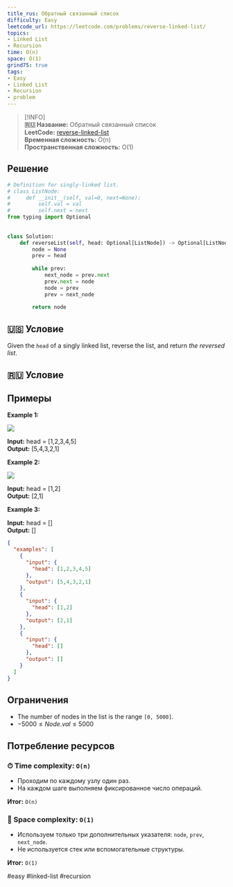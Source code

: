 ```yaml
---
title_rus: Обратный связанный список
difficulty: Easy
leetcode_url: https://leetcode.com/problems/reverse-linked-list/
topics:
- Linked List
- Recursion
time: O(n)
space: O(1)
grind75: true
tags:
- Easy
- Linked List
- Recursion
- problem
---
```


> [!INFO]  
> **🇷🇺 Название:** Обратный связанный список  
> **LeetCode:** [reverse-linked-list](https://leetcode.com/problems/reverse-linked-list/)  
> **Временная сложность:** O(n)  
> **Пространственная сложность:** O(1)  

## Решение

```python
# Definition for singly-linked list.  
# class ListNode:  
#     def __init__(self, val=0, next=None):  
#         self.val = val  
#         self.next = next  
from typing import Optional  
  
  
class Solution:  
    def reverseList(self, head: Optional[ListNode]) -> Optional[ListNode]:  
        node = None  
        prev = head  
  
        while prev:  
            next_node = prev.next  
            prev.next = node  
            node = prev  
            prev = next_node  
  
        return node
```

## 🇺🇸 Условие

Given the `head` of a singly linked list, reverse the list, and return _the reversed list_.

## 🇷🇺 Условие

<!-- Место для вставки перевода на русском языке -->

## Примеры

**Example 1:**

![](https://assets.leetcode.com/uploads/2021/02/19/rev1ex1.jpg)

**Input:** head = [1,2,3,4,5]  
**Output:** [5,4,3,2,1]  

**Example 2:**

![](https://assets.leetcode.com/uploads/2021/02/19/rev1ex2.jpg)

**Input:** head = [1,2]  
**Output:** [2,1]  

**Example 3:**

**Input:** head = []  
**Output:** []  

```json
{
  "examples": [
    {
      "input": {
        "head": [1,2,3,4,5]
      },
      "output": [5,4,3,2,1]
    },
    {
      "input": {
        "head": [1,2]
      },
      "output": [2,1]
    },
    {
      "input": {
        "head": []
      },
      "output": []
    }
  ]
}
```

## Ограничения

- The number of nodes in the list is the range `[0, 5000]`.
- $-5000 \leq Node.val \leq 5000$

## Потребление ресурсов
### ⏱ Time complexity: `O(n)`

- Проходим по каждому узлу один раз.
- На каждом шаге выполняем фиксированное число операций.

**Итог:** `O(n)`

### 🧠 Space complexity: `O(1)`

- Используем только три дополнительных указателя: `node`, `prev`, `next_node`.
- Не используется стек или вспомогательные структуры.

**Итог:** `O(1)`

#easy #linked-list #recursion
